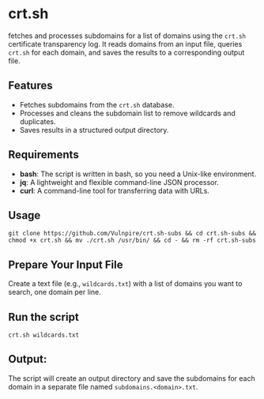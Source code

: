 # crt.sh

fetches and processes subdomains for a list of domains using the `crt.sh` certificate transparency log. It reads domains from an input file, queries `crt.sh` for each domain, and saves the results to a corresponding output file.

## Features

- Fetches subdomains from the `crt.sh` database.
- Processes and cleans the subdomain list to remove wildcards and duplicates.
- Saves results in a structured output directory.

## Requirements

- **bash**: The script is written in bash, so you need a Unix-like environment.
- **jq**: A lightweight and flexible command-line JSON processor.
- **curl**: A command-line tool for transferring data with URLs.

## Usage

`git clone https://github.com/Vulnpire/crt.sh-subs && cd crt.sh-subs && chmod +x crt.sh && mv ./crt.sh /usr/bin/ && cd - && rm -rf crt.sh-subs`

## Prepare Your Input File

Create a text file (e.g., `wildcards.txt`) with a list of domains you want to search, one domain per line.

## Run the script

`crt.sh wildcards.txt`

## Output:

The script will create an output directory and save the subdomains for each domain in a separate file named `subdomains.<domain>.txt`.

